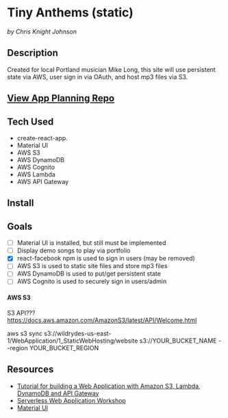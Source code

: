 # Tiny Anthems (static)
*by Chris Knight Johnson*
## Description
Created for local Portland musician Mike Long, this site will use persistent state via AWS, user sign in via OAuth, and host mp3 files via S3.

## [View App Planning Repo](https://github.com/ckjpdx/tiny-anthems-planning)
## Tech Used
* create-react-app.
* Material UI
* AWS S3
* AWS DynamoDB
* AWS Cognito
* AWS Lambda
* AWS API Gateway

## Install


## Goals
- [ ] Material UI is installed, but still must be implemented
- [ ] Display demo songs to play via portfolio
- [x] react-facebook npm is used to sign in users (may be removed)
- [ ] AWS S3 is used to static site files and store mp3 files
- [ ] AWS DynamoDB is used to put/get persistent state
- [ ] AWS Cognito is used to securely sign in users/admin

#### AWS S3
S3 API??? https://docs.aws.amazon.com/AmazonS3/latest/API/Welcome.html

aws s3 sync s3://wildrydes-us-east-1/WebApplication/1_StaticWebHosting/website s3://YOUR_BUCKET_NAME --region YOUR_BUCKET_REGION

## Resources
* [Tutorial for building a Web Application with Amazon S3, Lambda, DynamoDB and API Gateway](https://codeburst.io/tutorial-for-building-a-web-application-with-amazon-s3-lambda-dynamodb-and-api-gateway-6d3ddf77f15a)
* [Serverless Web Application Workshop](https://github.com/awslabs/aws-serverless-workshops/tree/master/WebApplication)
* [Material UI](https://www.npmjs.com/package/material-ui)
